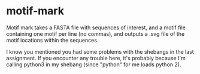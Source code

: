 # motif-mark

Motif mark takes a FASTA file with sequences of interest, and a motif file containing one motif per line (no commas), and outputs a .svg file of the motif locations within the sequences.

I know you mentioned you had some problems with the shebangs in the last assignment. If you encounter any trouble here, it's probably because I'm calling python3 in my shebang (since "python" for me loads python 2).